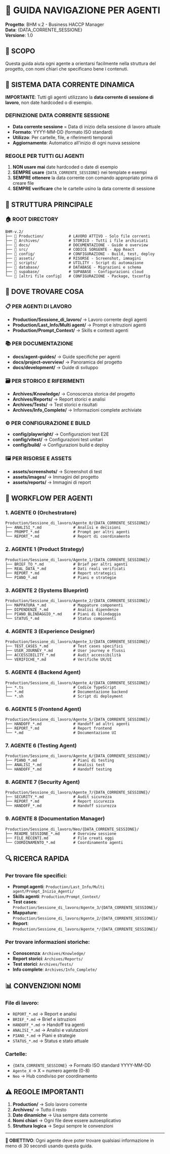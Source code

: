 # 🧭 GUIDA NAVIGAZIONE PER AGENTI
**Progetto**: BHM v.2 - Business HACCP Manager  
**Data**: {DATA_CORRENTE_SESSIONE}  
**Versione**: 1.0

## 🎯 SCOPO
Questa guida aiuta ogni agente a orientarsi facilmente nella struttura del progetto, con nomi chiari che specificano bene i contenuti.

## 📅 SISTEMA DATA CORRENTE DINAMICA

**IMPORTANTE**: Tutti gli agenti utilizzano la **data corrente di sessione di lavoro**, non date hardcoded o di esempio.

### **DEFINIZIONE DATA CORRENTE SESSIONE**
- **Data corrente sessione** = Data di inizio della sessione di lavoro attuale
- **Formato**: YYYY-MM-DD (formato ISO standard)
- **Utilizzo**: Per cartelle, file, e riferimenti temporali
- **Aggiornamento**: Automatico all'inizio di ogni nuova sessione

### **REGOLE PER TUTTI GLI AGENTI**
1. **NON usare mai** date hardcoded o date di esempio
2. **SEMPRE usare** `{DATA_CORRENTE_SESSIONE}` nei template e esempi
3. **SEMPRE ottenere** la data corrente con comando appropriato prima di creare file
4. **SEMPRE verificare** che le cartelle usino la data corrente di sessione

## 📁 STRUTTURA PRINCIPALE

### **🏠 ROOT DIRECTORY**
```
BHM-v.2/
├── 📁 Production/           # LAVORO ATTIVO - Solo file correnti
├── 📁 Archives/             # STORICO - Tutti i file archiviati
├── 📁 docs/                 # DOCUMENTAZIONE - Guide e overview
├── 📁 src/                  # CODICE SORGENTE - App React
├── 📁 config/               # CONFIGURAZIONI - Build, test, deploy
├── 📁 assets/               # RISORSE - Screenshot, immagini
├── 📁 scripts/              # UTILITY - Script di automazione
├── 📁 database/             # DATABASE - Migrazioni e schema
├── 📁 supabase/             # SUPABASE - Configurazioni cloud
└── 📁 [altri file config]   # CONFIGURAZIONE - Package, tsconfig
```

## 🎯 DOVE TROVARE COSA

### **📋 PER AGENTI DI LAVORO**
- **Production/Sessione_di_lavoro/** → Lavoro corrente degli agenti
- **Production/Last_Info/Multi agent/** → Prompt e istruzioni agenti
- **Production/Prompt_Context/** → Skills e contesti agenti

### **📚 PER DOCUMENTAZIONE**
- **docs/agent-guides/** → Guide specifiche per agenti
- **docs/project-overview/** → Panoramica del progetto
- **docs/development/** → Guide di sviluppo

### **🗃️ PER STORICO E RIFERIMENTI**
- **Archives/Knowledge/** → Conoscenza storica del progetto
- **Archives/Reports/** → Report storici e analisi
- **Archives/Tests/** → Test storici e risultati
- **Archives/Info_Complete/** → Informazioni complete archiviate

### **⚙️ PER CONFIGURAZIONE E BUILD**
- **config/playwright/** → Configurazioni test E2E
- **config/vitest/** → Configurazioni test unitari
- **config/build/** → Configurazioni build e deploy

### **🖼️ PER RISORSE E ASSETS**
- **assets/screenshots/** → Screenshot di test
- **assets/images/** → Immagini del progetto
- **assets/reports/** → Immagini di report

## 🚀 WORKFLOW PER AGENTI

### **1. AGENTE 0 (Orchestratore)**
```
Production/Sessione_di_lavoro/Agente_0/{DATA_CORRENTE_SESSIONE}/
├── ANALISI_*.md              # Analisi e decisioni
├── PROMPT_*.md               # Prompt per altri agenti
└── REPORT_*.md               # Report di coordinamento
```

### **2. AGENTE 1 (Product Strategy)**
```
Production/Sessione_di_lavoro/Agente_1/{DATA_CORRENTE_SESSIONE}/
├── BRIEF_TO_*.md             # Brief per altri agenti
├── REAL_DATA_*.md            # Dati reali verificati
├── REPORT_*.md               # Report strategici
└── PIANO_*.md                # Piani e strategie
```

### **3. AGENTE 2 (Systems Blueprint)**
```
Production/Sessione_di_lavoro/Agente_2/{DATA_CORRENTE_SESSIONE}/
├── MAPPATURA_*.md            # Mappature componenti
├── DIPENDENZE_*.md           # Analisi dipendenze
├── PIANO_BLINDAGGIO_*.md     # Piani di blindaggio
└── STATUS_*.md               # Status componenti
```

### **4. AGENTE 3 (Experience Designer)**
```
Production/Sessione_di_lavoro/Agente_3/{DATA_CORRENTE_SESSIONE}/
├── TEST_CASES_*.md           # Test cases specifici
├── USER_JOURNEY_*.md         # User journey e flussi
├── ACCESSIBILITY_*.md        # Audit accessibilità
└── VERIFICHE_*.md            # Verifiche UX/UI
```

### **5. AGENTE 4 (Backend Agent)**
```
Production/Sessione_di_lavoro/Agente_4/{DATA_CORRENTE_SESSIONE}/
├── *.ts                      # Codice TypeScript
├── *.md                      # Documentazione backend
└── *.sh                      # Script di deployment
```

### **6. AGENTE 5 (Frontend Agent)**
```
Production/Sessione_di_lavoro/Agente_5/{DATA_CORRENTE_SESSIONE}/
├── HANDOFF_*.md              # Handoff ad altri agenti
├── REPORT_*.md               # Report frontend
└── *.md                      # Documentazione UI
```

### **7. AGENTE 6 (Testing Agent)**
```
Production/Sessione_di_lavoro/Agente_6/{DATA_CORRENTE_SESSIONE}/
├── PIANO_*.md                # Piani di testing
├── ANALISI_*.md              # Analisi test
└── HANDOFF_*.md              # Handoff testing
```

### **8. AGENTE 7 (Security Agent)**
```
Production/Sessione_di_lavoro/Agente_7/{DATA_CORRENTE_SESSIONE}/
├── SECURITY_*.md             # Audit sicurezza
├── REPORT_*.md               # Report sicurezza
└── HANDOFF_*.md              # Handoff sicurezza
```

### **9. AGENTE 8 (Documentation Manager)**
```
Production/Sessione_di_lavoro/Neo/{DATA_CORRENTE_SESSIONE}/
├── README_SESSIONE_*.md      # Overview sessione
├── FILE_RECENTI.md           # File creati oggi
└── COORDINAMENTO_*.md        # Coordinamento agenti
```

## 🔍 RICERCA RAPIDA

### **Per trovare file specifici:**
- **Prompt agenti**: `Production/Last_Info/Multi agent/Prompt_Inizio_Agenti/`
- **Skills agenti**: `Production/Prompt_Context/`
- **Test cases**: `Production/Sessione_di_lavoro/Agente_3/{DATA_CORRENTE_SESSIONE}/`
- **Mappature**: `Production/Sessione_di_lavoro/Agente_2/{DATA_CORRENTE_SESSIONE}/`
- **Report**: `Production/Sessione_di_lavoro/Agente_*/{DATA_CORRENTE_SESSIONE}/`

### **Per trovare informazioni storiche:**
- **Conoscenza**: `Archives/Knowledge/`
- **Report storici**: `Archives/Reports/`
- **Test storici**: `Archives/Tests/`
- **Info complete**: `Archives/Info_Complete/`

## 📊 CONVENZIONI NOMI

### **File di lavoro:**
- `REPORT_*.md` → Report e analisi
- `BRIEF_*.md` → Brief e istruzioni
- `HANDOFF_*.md` → Handoff tra agenti
- `ANALISI_*.md` → Analisi e valutazioni
- `PIANO_*.md` → Piani e strategie
- `STATUS_*.md` → Status e stato attuale

### **Cartelle:**
- `{DATA_CORRENTE_SESSIONE}` → Formato ISO standard YYYY-MM-DD
- `Agente_X` → X = numero agente (0-8)
- `Neo` → Hub condiviso per coordinamento

## ⚠️ REGOLE IMPORTANTI

1. **Production/** → Solo lavoro corrente
2. **Archives/** → Tutto il resto
3. **Date dinamiche** → Usa sempre data corrente
4. **Nomi chiari** → Ogni file deve essere autoesplicativo
5. **Struttura logica** → Segui sempre le convenzioni

---
**🎯 OBIETTIVO**: Ogni agente deve poter trovare qualsiasi informazione in meno di 30 secondi usando questa guida.
